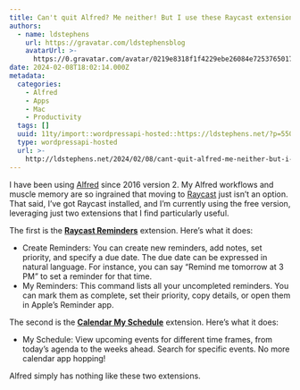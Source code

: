 ```yaml
---
title: Can't quit Alfred? Me neither! But I use these Raycast extensions
authors:
  - name: ldstephens
    url: https://gravatar.com/ldstephensblog
    avatarUrl: >-
      https://0.gravatar.com/avatar/0219e8318f1f4229ebe26084e7253765017f43ca0c631be37dc6d0b8ad6e40a4?s=96&d=identicon&r=G
date: 2024-02-08T18:02:14.000Z
metadata:
  categories:
    - Alfred
    - Apps
    - Mac
    - Productivity
  tags: []
  uuid: 11ty/import::wordpressapi-hosted::https://ldstephens.net/?p=5503
  type: wordpressapi-hosted
  url: >-
    http://ldstephens.net/2024/02/08/cant-quit-alfred-me-neither-but-i-use-these-raycast-extensions/
---
```


I have been using [Alfred](https://www.alfredapp.com) since 2016 version 2. My Alfred workflows and muscle memory are so ingrained that moving to [Raycast](https://www.raycast.com) just isn’t an option. That said, I’ve got Raycast installed, and I’m currently using the free version, leveraging just two extensions that I find particularly useful.

The first is the **[Raycast Reminders](https://www.raycast.com/extensions/reminders)** extension. Here’s what it does:

- Create Reminders: You can create new reminders, add notes, set priority, and specify a due date. The due date can be expressed in natural language. For instance, you can say “Remind me tomorrow at 3 PM” to set a reminder for that time.
- My Reminders: This command lists all your uncompleted reminders. You can mark them as complete, set their priority, copy details, or open them in Apple’s Reminder app.

The second is the **[Calendar My Schedule](https://www.raycast.com/extensions/calendar)** extension. Here’s what it does:

- My Schedule: View upcoming events for different time frames, from today’s agenda to the weeks ahead. Search for specific events. No more calendar app hopping!

Alfred simply has nothing like these two extensions.
